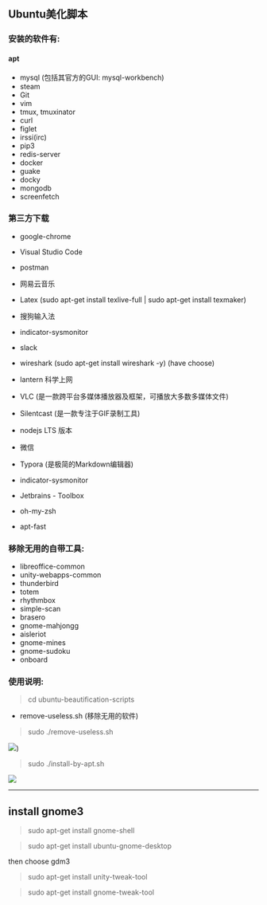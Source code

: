 ## Ubuntu美化脚本

### 安装的软件有:

#### apt

- mysql (包括其官方的GUI: mysql-workbench)
- steam
- Git
- vim
- tmux, tmuxinator
- curl
- figlet
- irssi(irc)
- pip3
- redis-server
- docker
- guake
- docky
- mongodb
- screenfetch


### 第三方下载
- google-chrome
- Visual Studio Code



- postman
- 网易云音乐
- Latex (sudo apt-get install texlive-full | sudo apt-get install texmaker)
- 搜狗输入法
- indicator-sysmonitor
- slack
- wireshark (sudo apt-get install wireshark -y) (have choose)
- lantern 科学上网
- VLC (是一款跨平台多媒体播放器及框架，可播放大多数多媒体文件)
- Silentcast (是一款专注于GIF录制工具)
- nodejs LTS 版本
- 微信
- Typora (是极简的Markdown编辑器)
- indicator-sysmonitor
- Jetbrains - Toolbox
- oh-my-zsh
- apt-fast

### 移除无用的自带工具:

- libreoffice-common
- unity-webapps-common
- thunderbird
- totem
- rhythmbox
- simple-scan
- brasero
- gnome-mahjongg
- aisleriot
- gnome-mines
- gnome-sudoku
- onboard


### 使用说明:
> cd ubuntu-beautification-scripts

- remove-useless.sh (移除无用的软件)

> sudo ./remove-useless.sh

![](https://img.vim-cn.com/f9/35e8535f3f58e0b6f1ed9917b60f323ff53503.png))

> sudo ./install-by-apt.sh

![](https://img.vim-cn.com/fc/fc2eed33b393d9bb8f3554e27e01403c29d8c4.png)

<hr />

## install gnome3 

> sudo apt-get install gnome-shell

> sudo apt-get install ubuntu-gnome-desktop

then choose gdm3

> sudo apt-get install unity-tweak-tool

> sudo apt-get install gnome-tweak-tool
